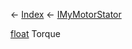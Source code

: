 ← [Index](Api-Index) ← [IMyMotorStator](Sandbox.ModAPI.Ingame.IMyMotorStator)

[float](System.Single) Torque